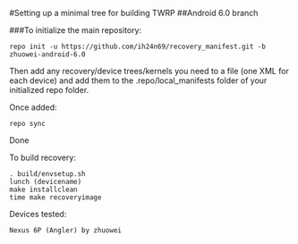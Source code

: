 #Setting up a minimal tree for building TWRP
##Android 6.0 branch

###To initialize the main repository:

````
repo init -u https://github.com/ih24n69/recovery_manifest.git -b zhuowei-android-6.0
````
Then add any recovery/device trees/kernels you need to a file (one XML for each device) and add them to the .repo/local_manifests folder of your initialized repo folder.

Once added:
````
repo sync
````
Done

To build recovery:
````
. build/envsetup.sh
lunch (devicename)
make installclean
time make recoveryimage
````


Devices tested:

````
Nexus 6P (Angler) by zhuowei
````
